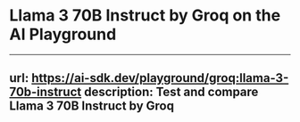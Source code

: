 # Llama 3 70B Instruct by Groq on the AI Playground


---
url: https://ai-sdk.dev/playground/groq:llama-3-70b-instruct
description: Test and compare Llama 3 70B Instruct by Groq
---
